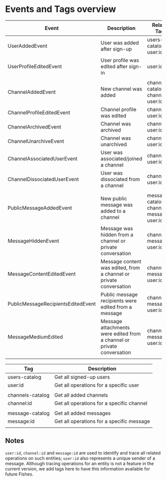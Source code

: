 # Events and Tags overview

| Event                              | Description                                                            | Related Tags                                       |
|------------------------------------|------------------------------------------------------------------------|----------------------------------------------------|
| UserAddedEvent                     | User was added after sign-up                                           | users-catalog, user:id                             |
| UserProfileEditedEvent             | User profile was edited after sign-in                                  | user:id                                            |
|                                    |                                                                        |                                                    |
| ChannelAddedEvent                  | New channel was added                                                  | channels-catalog, channel:id, user:id             |
| ChannelProfileEditedEvent          | Channel profile was edited                                             | channel:id, user:id                               |
| ChannelArchivedEvent               | Channel was archived                                                   | channel:id, user:id                               |
| ChannelUnarchiveEvent              | Channel was unarchived                                                 | channel:id, user:id                               |
| ChannelAssociatedUserEvent         | User was associated/joined a channel                                   | channel:id, user:id                               |
| ChannelDissociatedUserEvent        | User was dissociated from a channel                                    | channel:id, user:id                               |
|                                    |                                                                        |                                                    |
| PublicMessageAddedEvent            | New public message was added to a channel                              | messages-catalog, channel:id, message:id, user:id, |
| MessageHiddenEvent                 | Message was hidden from a channel or private conversation              | channel:id, message:id, user:id                    |
| MessageContentEditedEvent          | Message content was edited, from a channel or private conversation     | channel:id, message:id, user:id                    |
| PublicMessageRecipientsEditedEvent | Public message recipients were edited from a message                   | channel:id, message:id, user:id                    |
| MessageMediumEdited                | Message attachments were edited from a channel or private conversation | channel:id, message:id, user:id                    |
|                                    |                                                                        |                                                    |

| Tag              | Description                               |
|------------------|-------------------------------------------|
| users-catalog    | Get all signed-up users                   |
| user:id          | Get all operations for a specific user    |
|                  |                                           |
| channels-catalog | Get all added channels                    |
| channel:id       | Get all operations for a specific channel |
|                  |                                           |
| message-catalog  | Get all added messages                    |
| message:id       | Get all operations for a specific message |
|                  |                                           |

## Notes

`user:id`, `channel:id` and `message:id` are used to identify and trace all related operations on such entities; `user:id` also represents a unique sender of a message.
Although tracing operations for an entity is not a feature in the current version, we add tags here to have this information available for future Fishes.
